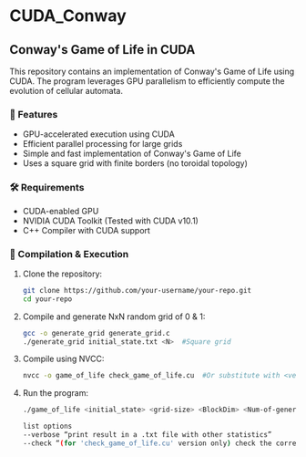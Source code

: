 # CUDA_Conway

## Conway's Game of Life in CUDA  

This repository contains an implementation of Conway's Game of Life using CUDA. The program leverages GPU parallelism to efficiently compute the evolution of cellular automata.  

### 🚀 Features  
- GPU-accelerated execution using CUDA  
- Efficient parallel processing for large grids  
- Simple and fast implementation of Conway's Game of Life  
- Uses a square grid with finite borders (no toroidal topology)  

### 🛠️ Requirements  
- CUDA-enabled GPU  
- NVIDIA CUDA Toolkit  (Tested with CUDA v10.1)
- C++ Compiler with CUDA support  

### 🔧 Compilation & Execution
1. Clone the repository:  
   ```bash
   git clone https://github.com/your-username/your-repo.git
   cd your-repo
   ```
2. Compile and generate NxN random grid of 0 & 1:  
   ```bash
   gcc -o generate_grid generate_grid.c
   ./generate_grid initial_state.txt <N>  #Square grid
   ```
3. Compile using NVCC:  
   ```bash
   nvcc -o game_of_life check_game_of_life.cu  #Or substitute with <version_type>.cu  
   ```
4. Run the program:  
   ```bash
   ./game_of_life <initial_state> <grid-size> <BlockDim> <Num-of-generations> --options
   
   list options
   --verbose “print result in a .txt file with other statistics”
   --check “(for 'check_game_of_life.cu' version only) check the correctness of the result”
   ```  
